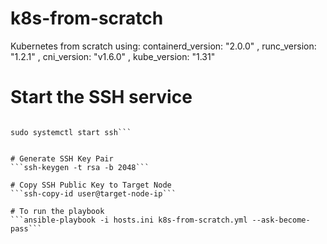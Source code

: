 # k8s-from-scratch
Kubernetes from scratch using:  containerd_version: "2.0.0" , runc_version: "1.2.1" ,  cni_version: "v1.6.0" ,  kube_version: "1.31"



# Start the SSH service
```sudo systemctl enable ssh

sudo systemctl start ssh```


# Generate SSH Key Pair 
```ssh-keygen -t rsa -b 2048```

# Copy SSH Public Key to Target Node
```ssh-copy-id user@target-node-ip```

# To run the playbook
```ansible-playbook -i hosts.ini k8s-from-scratch.yml --ask-become-pass```
